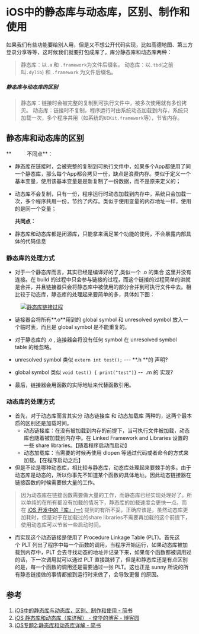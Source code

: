# iOS中的静态库与动态库，区别、制作和使用

如果我们有些功能要给别人用，但是又不想公开代码实现，比如高德地图、第三方登录分享等等，这时候我们就要打包成库了。库分静态库和动态库两种：

> 静态库：以`.a` 和 `.framework`为文件后缀名。
> 动态库：以`.tbd`(之前叫`.dylib`) 和 `.framework` 为文件后缀名。

##### 静态库与动态库的区别

> 静态库：链接时会被完整的复制到可执行文件中，被多次使用就有多份拷贝。
> 动态库：链接时不复制，程序运行时由系统动态加载到内存，系统只加载一次，多个程序共用（如系统的`UIKit.framework`等），节省内存。
## 静态库和动态库的区别

**　　　不同点**：

*   静态库在链接时，会被完整的复制到可执行文件中，如果多个App都使用了同一个静态库，那么每个App都会拷贝一份，缺点是浪费内存。类似于定义一个基本变量，使用该基本变量是是新复制了一份数据，而不是原来定义的；
*   动态库不会复制，只有一份，程序运行时动态加载到内存中，系统只会加载一次，多个程序共用一份，节约了内存。类似于使用变量的内存地址一样，使用的是同一个变量；

    **共同点：**
*   静态库和动态库都是闭源库，只能拿来满足某个功能的使用，不会暴露内部具体的代码信息

### 静态库的处理方式

*   对于一个静态库而言，其实已经是编译好的了,类似一个 .o 的集合 这里并没有连接。在 build 的过程中只会参与链接的过程，而这个链接的过程简单的讲就是合并，并且链接器只会将静态库中被使用的部分合并到可执行文件中去。相比较于动态库，静态库的处理起来要简单的多，具体如下图：

          [![静态库链接过程](https://github.com/Damonvvong/iOSDevNotes/raw/master/images/framework2-jtb.jpg)](https://github.com/Damonvvong/iOSDevNotes/blob/master/images/framework2-jtb.jpg)

*   链接器会将所有**.o**用到的 global symbol 和 unresolved symbol 放入一个临时表，而且是 global symbol 是不能重复的。

*   对于静态库的 .o , 连接器会将没有任何 symbol 在 unresolved symbol table 的给忽略。

*   unresolved symbol 类似 `extern int test();` --- **.h **的 声明?

*   global symbol 类似 `void test() { print("test")}` --  .m 的 实现?

*   最后，链接器会用函数的实际地址来代替函数引用。

### [](https://github.com/Damonvvong/iOSDevNotes/blob/master/Notes/framework2.md#%E5%8A%A8%E6%80%81%E5%BA%93%E7%9A%84%E5%A4%84%E7%90%86%E6%96%B9%E5%BC%8F)动态库的处理方式

*   首先，对于动态库而言其实分 动态链接库 和 动态加载库 两种的，这两个最本质的区别还是加载时间。
    *   动态链接库：在没有被加载到内存的前提下，当可执行文件被加载，动态库也随着被加载到内存中。在 Linked Framework and Libraries 设置的一些 share libraries。【随着程序启动而启动】
    *   动态加载库：当需要的时候再使用 dlopen 等通过代码或者命令的方式来加载。【在程序启动之后】
*   但是不论是哪种动态库，相比较与静态库，动态库处理起来要棘手的多。由于动态库是动态的，所以你事先不知道某个函数的具体地址。因此动态链接器在链接函数的时候需要做大量的工作。

> 因为动态库在链接函数需要做大量的工作，而静态库已经实现处理好了。所以单纯的在所有都没有加载的情况下，静态库的加载速度会更快一点。而在 [iOS 开发中的『库』(一)](https://github.com/Damonvvong/iOSDevNotes/blob/master/Notes/framework.md) 提到的有所不妥，正确应该是，虽然动态库更加耗时，但是对于在加载过的share libraries不需要再加载的这个前提下，使用动态库可以节省一些启动时间。

*   而实现这个动态链接是使用了 Procedure Linkage Table (PLT)。首先这个 PLT 列出了程序中每一个函数的调用，当程序开始运行，如果动态库被加载到内存中，PLT 会去寻找动态的地址并记录下来，如果每个函数都被调用过的话，下一次调用就可以通过 PLT 直接跳转了，但是和静态库还是有点区别的是，每一个函数的调用还是需要通过一张 PLT。这也正是 sunny 所说的所有静态链接做的事情都搬到运行时来做了，会导致更慢 的原因。


## 参考

1. [iOS中的静态库与动态库，区别、制作和使用 - 简书](https://www.jianshu.com/p/90f5ec723175)
2. [iOS 静态库和动态库（库详解） - 俊华的博客 - 博客园](https://www.cnblogs.com/junhuawang/p/7598236.html)
3. [iOS专题2:静态库和动态库详解 - 简书](https://www.jianshu.com/p/c8366e4f9378)